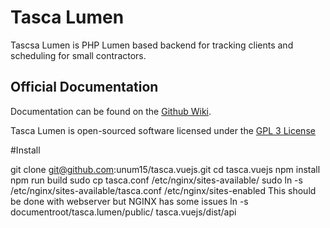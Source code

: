 # Tasca Lumen

Tascsa Lumen is PHP Lumen based backend for tracking clients and scheduling for small contractors.
## Official Documentation

Documentation can be found on the [Github Wiki](https://github.com/unum15/tasca.lumen/wiki).

Tasca Lumen is open-sourced software licensed under the [GPL 3 License](https://opensource.org/licenses/GPL-3.0)


#Install

git clone git@github.com:unum15/tasca.vuejs.git
cd tasca.vuejs
npm install
npm run build
sudo cp tasca.conf /etc/nginx/sites-available/
sudo ln -s /etc/nginx/sites-available/tasca.conf /etc/nginx/sites-enabled
This should be done with webserver but NGINX has some issues
ln -s documentroot/tasca.lumen/public/ tasca.vuejs/dist/api
